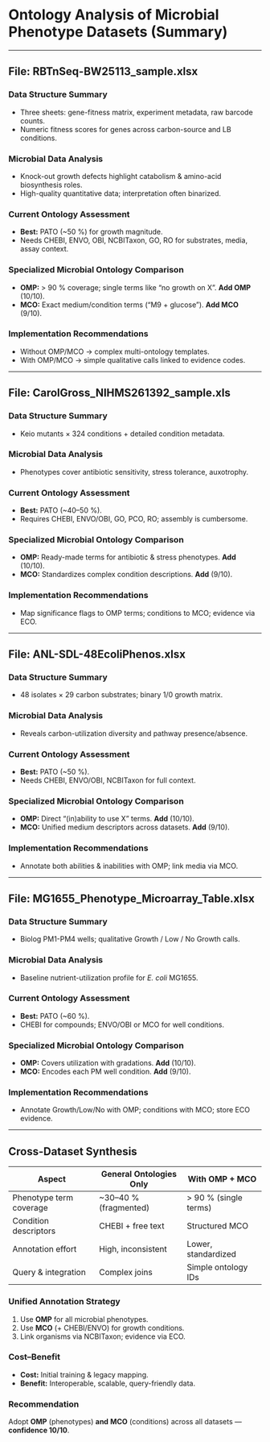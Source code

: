 **Ontology Analysis of Microbial Phenotype Datasets (Summary)**
==============================================================

---

**File: RBTnSeq-BW25113_sample.xlsx**
-------------------------------------

### **Data Structure Summary**
- Three sheets: gene-fitness matrix, experiment metadata, raw barcode counts.  
- Numeric fitness scores for genes across carbon-source and LB conditions.

### **Microbial Data Analysis**
- Knock-out growth defects highlight catabolism & amino-acid biosynthesis roles.  
- High-quality quantitative data; interpretation often binarized.

### **Current Ontology Assessment**
- **Best:** PATO (~50 %) for growth magnitude.  
- Needs CHEBI, ENVO, OBI, NCBITaxon, GO, RO for substrates, media, assay context.

### **Specialized Microbial Ontology Comparison**
- **OMP:** > 90 % coverage; single terms like “no growth on X”. **Add OMP** (10/10).  
- **MCO:** Exact medium/condition terms (“M9 + glucose”). **Add MCO** (9/10).

### **Implementation Recommendations**
- Without OMP/MCO → complex multi-ontology templates.  
- With OMP/MCO → simple qualitative calls linked to evidence codes.

---

**File: CarolGross_NIHMS261392_sample.xls**
-------------------------------------------

### **Data Structure Summary**
- Keio mutants × 324 conditions + detailed condition metadata.

### **Microbial Data Analysis**
- Phenotypes cover antibiotic sensitivity, stress tolerance, auxotrophy.

### **Current Ontology Assessment**
- **Best:** PATO (~40–50 %).  
- Requires CHEBI, ENVO/OBI, GO, PCO, RO; assembly is cumbersome.

### **Specialized Microbial Ontology Comparison**
- **OMP:** Ready-made terms for antibiotic & stress phenotypes. **Add** (10/10).  
- **MCO:** Standardizes complex condition descriptions. **Add** (9/10).

### **Implementation Recommendations**
- Map significance flags to OMP terms; conditions to MCO; evidence via ECO.

---

**File: ANL-SDL-48EcoliPhenos.xlsx**
------------------------------------

### **Data Structure Summary**
- 48 isolates × 29 carbon substrates; binary 1/0 growth matrix.

### **Microbial Data Analysis**
- Reveals carbon-utilization diversity and pathway presence/absence.

### **Current Ontology Assessment**
- **Best:** PATO (~50 %).  
- Needs CHEBI, ENVO/OBI, NCBITaxon for full context.

### **Specialized Microbial Ontology Comparison**
- **OMP:** Direct “(in)ability to use X” terms. **Add** (10/10).  
- **MCO:** Unified medium descriptors across datasets. **Add** (9/10).

### **Implementation Recommendations**
- Annotate both abilities & inabilities with OMP; link media via MCO.

---

**File: MG1655_Phenotype_Microarray_Table.xlsx**
------------------------------------------------

### **Data Structure Summary**
- Biolog PM1-PM4 wells; qualitative Growth / Low / No Growth calls.

### **Microbial Data Analysis**
- Baseline nutrient-utilization profile for *E. coli* MG1655.

### **Current Ontology Assessment**
- **Best:** PATO (~60 %).  
- CHEBI for compounds; ENVO/OBI or MCO for well conditions.

### **Specialized Microbial Ontology Comparison**
- **OMP:** Covers utilization with gradations. **Add** (10/10).  
- **MCO:** Encodes each PM well condition. **Add** (9/10).

### **Implementation Recommendations**
- Annotate Growth/Low/No with OMP; conditions with MCO; store ECO evidence.

---

**Cross-Dataset Synthesis**
---------------------------

| Aspect                     | General Ontologies Only | With OMP + MCO |
|----------------------------|-------------------------|----------------|
| Phenotype term coverage    | ~30–40 % (fragmented)   | > 90 % (single terms) |
| Condition descriptors      | CHEBI + free text       | Structured MCO |
| Annotation effort          | High, inconsistent      | Lower, standardized |
| Query & integration        | Complex joins           | Simple ontology IDs |

### **Unified Annotation Strategy**
1. Use **OMP** for all microbial phenotypes.  
2. Use **MCO** (+ CHEBI/ENVO) for growth conditions.  
3. Link organisms via NCBITaxon; evidence via ECO.

### **Cost–Benefit**
- **Cost:** Initial training & legacy mapping.  
- **Benefit:** Interoperable, scalable, query-friendly data.

### **Recommendation**
Adopt **OMP** (phenotypes) **and** **MCO** (conditions) across all datasets — **confidence 10/10**.
